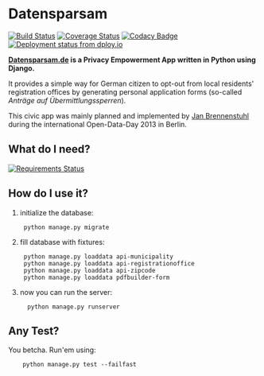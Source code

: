 # Datensparsam

[![Build Status](https://api.travis-ci.org/jbspeakr/datensparsam.svg?branch=master)](https://travis-ci.org/jbspeakr/datensparsam)
[![Coverage Status](https://coveralls.io/repos/jbspeakr/datensparsam/badge.svg?branch=master)](https://coveralls.io/r/jbspeakr/datensparsam?branch=master)
[![Codacy Badge](https://www.codacy.com/project/badge/8231e85ef0704c32834d437e9246311d)](https://www.codacy.com/public/jbspeakr/datensparsam.git)
[![Deployment status from dploy.io](https://jbspeakr.dploy.io/badge/23779029953300/19361.png)](http://dploy.io)

**[Datensparsam.de](https://www.datensparsam.de) is a Privacy Empowerment App written in Python using Django.**

It provides a simple way for German citizen to opt-out from local residents' registration offices by generating personal 
application forms (so-called *Anträge auf Übermittlungssperren*).

This civic app was mainly planned and implemented by [Jan Brennenstuhl](http://jan.brennenstuhl.me) during the international Open-Data-Day 2013 in Berlin.
    
## What do I need?
    
[![Requirements Status](https://requires.io/github/jbspeakr/datensparsam/requirements.svg?branch=master)](https://requires.io/github/jbspeakr/datensparsam/requirements/?branch=master)

## How do I use it?

1. initialize the database:
        
        python manage.py migrate

2. fill database with fixtures:

        python manage.py loaddata api-municipality
        python manage.py loaddata api-registrationoffice
        python manage.py loaddata api-zipcode
        python manage.py loaddata pdfbuilder-form

3. now you can run the server:

         python manage.py runserver

## Any Test?

You betcha. Run'em using:  
        
        python manage.py test --failfast